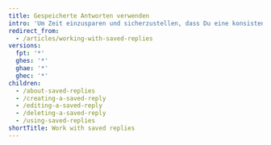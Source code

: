 ```yaml
---
title: Gespeicherte Antworten verwenden
intro: 'Um Zeit einzusparen und sicherzustellen, dass Du eine konsistente Mitteilung bereitstellst, kannst Du Issue- und Pull-Request-Kommentaren gespeicherte Antworten hinzufügen.'
redirect_from:
  - /articles/working-with-saved-replies
versions:
  fpt: '*'
  ghes: '*'
  ghae: '*'
  ghec: '*'
children:
  - /about-saved-replies
  - /creating-a-saved-reply
  - /editing-a-saved-reply
  - /deleting-a-saved-reply
  - /using-saved-replies
shortTitle: Work with saved replies
---
```


